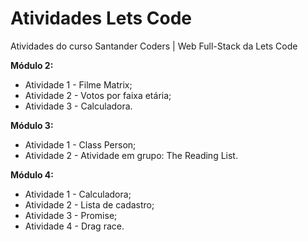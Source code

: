 # Atividades Lets Code



Atividades do curso Santander Coders | Web Full-Stack da Lets Code



__Módulo 2:__

- Atividade 1 - Filme Matrix;
- Atividade 2 - Votos por faixa etária;
- Atividade 3 - Calculadora.

__Módulo 3:__

- Atividade 1 - Class Person;
- Atividade 2 - Atividade em grupo: The Reading List.

__Módulo 4:__

- Atividade 1 - Calculadora;
- Atividade 2 - Lista de cadastro;
- Atividade 3 - Promise;
- Atividade 4 - Drag race. 



